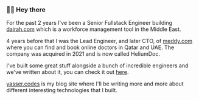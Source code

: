 ### 👋🏼 Hey there

For the past 2 years I've been a Senior Fullstack Engineer building [dairah.com](https://www.dairah.com/) which is a workforce management tool in the Middle East.

4 years before that I was the Lead Engineer, and later CTO, of [meddy.com](https://www.heliumdoc.com/) where you can find and book online doctors in Qatar and UAE. The company was acquired in 2021 and is now called HeliumDoc.

I've built some great stuff alongside a bunch of incredible engineers and we've written about it, you can check it out [here](https://medium.com/@theyasser/).

[yasser.codes](https://yasser.codes) is my blog site where I'll be writing more and more about different interesting technologies that I built.
